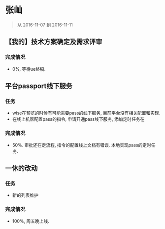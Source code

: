 # 张屾

> 从 2016-11-07 到 2016-11-11

## 【我的】技术方案确定及需求评审
  
### 完成情况
    
- 0%, 等待ue终稿.
 
## 平台passport线下服务

### 任务

- wise在预览的时候有可能需要pass的线下服务, 目前平台没有相关配置和实现.
- 在线上机器配置pass的指令, 申请开通pass线下服务, 添加定时任务在

### 完成情况
 
- 50%. 审批还在走流程, 指令的配置线上文档有错误. 本地实现pass的定时任务.

## 一休的改动

### 任务

- 新的列表维护

### 完成情况

- 100%, 周五晚上线.
